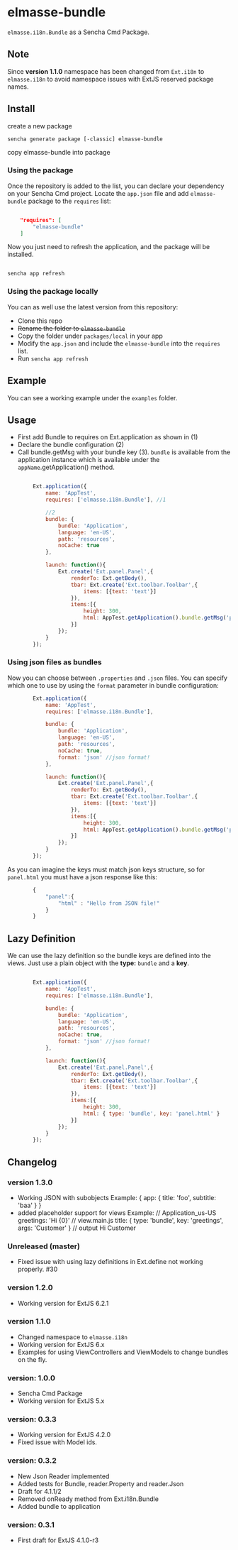 # elmasse-bundle

`elmasse.i18n.Bundle` as a Sencha Cmd Package.

## Note
Since **version 1.1.0** namespace has been changed from `Ext.i18n` to `elmasse.i18n` to avoid namespace issues with ExtJS reserved package names.

## Install
create a new package
```
sencha generate package [-classic] elmasse-bundle
```
copy elmasse-bundle into package

### Using the package
Once the repository is added to the list, you can declare your dependency on your Sencha Cmd project. Locate the `app.json` file and add `elmasse-bundle` package to the `requires` list:

```json

    "requires": [
        "elmasse-bundle"
    ]

```

Now you just need to refresh the application, and the package will be installed.


```

sencha app refresh

```

### Using the package locally
You can as well use the latest version from this repository:

- Clone this repo
- ~~Rename the folder to `elmasse-bundle`~~
- Copy the folder under `packages/local` in your app
- Modify the `app.json` and include the `elmasse-bundle` into the `requires` list.
- Run `sencha app refresh`


## Example
You can see a working example under the `examples` folder.


## Usage

- First add Bundle to requires on Ext.application as shown in (1)
- Declare the bundle configuration (2)
- Call bundle.getMsg with your bundle key (3). `bundle` is available from the application instance which is available under the `appName`.getApplication() method. 

```js    

        Ext.application({
            name: 'AppTest',
            requires: ['elmasse.i18n.Bundle'], //1

            //2
            bundle: {
                bundle: 'Application',
                language: 'en-US',
                path: 'resources',
                noCache: true
            },

            launch: function(){
                Ext.create('Ext.panel.Panel',{
                    renderTo: Ext.getBody(),
                    tbar: Ext.create('Ext.toolbar.Toolbar',{
                        items: [{text: 'text'}]
                    }),
                    items:[{
                        height: 300,
                        html: AppTest.getApplication().bundle.getMsg('panel.html') //3
                    }]
                });
            }   
        });
```

### Using json files as bundles
Now you can choose between `.properties` and `.json` files. You can specify which one to use by using the `format` parameter in bundle configuration:

```js
        Ext.application({
            name: 'AppTest',
            requires: ['elmasse.i18n.Bundle'],

            bundle: {
                bundle: 'Application',
                language: 'en-US',
                path: 'resources',
                noCache: true,
                format: 'json' //json format!
            },

            launch: function(){
                Ext.create('Ext.panel.Panel',{
                    renderTo: Ext.getBody(),
                    tbar: Ext.create('Ext.toolbar.Toolbar',{
                        items: [{text: 'text'}]
                    }),
                    items:[{
                        height: 300,
                        html: AppTest.getApplication().bundle.getMsg('panel.html')
                    }]
                });
            }   
        });
```

As you can imagine the keys must match json keys structure, so for `panel.html` you must have a json response like this:

```js
        {
            "panel":{
                "html" : "Hello from JSON file!"
            }
        }
```

## Lazy Definition
We can use the lazy definition so the bundle keys are defined into the views. Just use a plain object with the **type:** `bundle` and a **key**.

```js

        Ext.application({
            name: 'AppTest',
            requires: ['elmasse.i18n.Bundle'],

            bundle: {
                bundle: 'Application',
                language: 'en-US',
                path: 'resources',
                noCache: true,
                format: 'json' //json format!
            },

            launch: function(){
                Ext.create('Ext.panel.Panel',{
                    renderTo: Ext.getBody(),
                    tbar: Ext.create('Ext.toolbar.Toolbar',{
                        items: [{text: 'text'}]
                    }),
                    items:[{
                        height: 300,
                        html: { type: 'bundle', key: 'panel.html' }
                    }]
                });
            }   
        });

```

## Changelog

### version 1.3.0
- Working JSON with subobjects
    Example:
    {
        app: {
            title: 'foo',
            subtitle: 'baa'
        }
    }
- added placeholder support for views
    Example:
    // Application_us-US
    greetings: 'Hi {0}'
    // view.main.js
    title: { type: 'bundle', key: 'greetings', args: 'Customer' }
    // output
    Hi Customer

### Unreleased (master)
- Fixed issue with using lazy definitions in Ext.define not working properly. #30

### version 1.2.0
- Working version for ExtJS 6.2.1

### version 1.1.0
- Changed namespace to `elmasse.i18n`
- Working version for ExtJS 6.x
- Examples for using ViewControllers and ViewModels to change bundles on the fly.

### version: 1.0.0
- Sencha Cmd Package
- Working version for ExtJS 5.x

### version: 0.3.3
- Working version for ExtJS 4.2.0
- Fixed issue with Model ids.

### version: 0.3.2 
- New Json Reader implemented
- Added tests for Bundle, reader.Property and reader.Json
- Draft for 4.1.1/2 
- Removed onReady method from Ext.i18n.Bundle
- Added bundle to application

### version: 0.3.1
- First draft for ExtJS 4.1.0-r3
